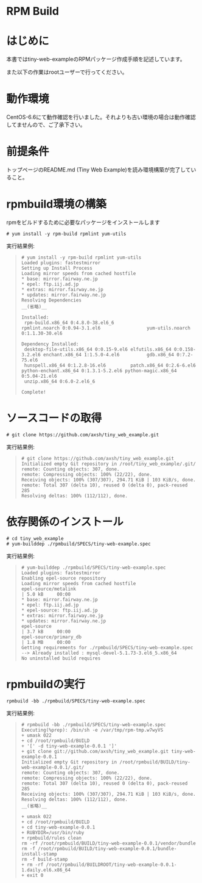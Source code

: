 # RPM Build

# はじめに

本書ではtiny-web-exampleのRPMパッケージ作成手順を記述しています。

また以下の作業はrootユーザーで行ってください。

# 動作環境

CentOS-6.6にて動作確認を行いました。それよりも古い環境の場合は動作確認してませんので、ご了承下さい。

# 前提条件

トップページのREADME.md (Tiny Web Example)を読み環境構築が完了していること。

# rpmbuild環境の構築

rpmをビルドするために必要なパッケージをインストールします
```
# yum install -y rpm-build rpmlint yum-utils
```

実行結果例:
>```
># yum install -y rpm-build rpmlint yum-utils
>Loaded plugins: fastestmirror
>Setting up Install Process
>Loading mirror speeds from cached hostfile
> * base: mirror.fairway.ne.jp
> * epel: ftp.iij.ad.jp
> * extras: mirror.fairway.ne.jp
> * updates: mirror.fairway.ne.jp
>Resolving Dependencies
>__(省略)__
>
>Installed:
>  rpm-build.x86_64 0:4.8.0-38.el6_6                 rpmlint.noarch 0:0.94-3.1.el6                 yum-utils.noarch 0:1.1.30-30.el6
>
>Dependency Installed:
>  desktop-file-utils.x86_64 0:0.15-9.el6 elfutils.x86_64 0:0.158-3.2.el6 enchant.x86_64 1:1.5.0-4.el6          gdb.x86_64 0:7.2-75.el6
>  hunspell.x86_64 0:1.2.8-16.el6         patch.x86_64 0:2.6-6.el6        python-enchant.x86_64 0:1.3.1-5.2.el6 python-magic.x86_64 0:5.04-21.el6
>  unzip.x86_64 0:6.0-2.el6_6
>
>Complete!
>```

# ソースコードの取得
```
# git clone https://github.com/axsh/tiny_web_example.git
```

実行結果例:
>```
># git clone https://github.com/axsh/tiny_web_example.git
>Initialized empty Git repository in /root/tiny_web_example/.git/
>remote: Counting objects: 307, done.
>remote: Compressing objects: 100% (22/22), done.
>Receiving objects: 100% (307/307), 294.71 KiB | 103 KiB/s, done.
>remote: Total 307 (delta 10), reused 0 (delta 0), pack-reused 285
>Resolving deltas: 100% (112/112), done.
>```


# 依存関係のインストール
```
# cd tiny_web_example
# yum-builddep ./rpmbuild/SPECS/tiny-web-example.spec
```

実行結果例:
>```
># yum-builddep ./rpmbuild/SPECS/tiny-web-example.spec
>Loaded plugins: fastestmirror
>Enabling epel-source repository
>Loading mirror speeds from cached hostfile
>epel-source/metalink                                                                                                        | 5.0 kB     00:00
> * base: mirror.fairway.ne.jp
> * epel: ftp.iij.ad.jp
> * epel-source: ftp.iij.ad.jp
> * extras: mirror.fairway.ne.jp
> * updates: mirror.fairway.ne.jp
>epel-source                                                                                                                 | 3.7 kB     00:00
>epel-source/primary_db                                                                                                      | 1.8 MB     00:00
>Getting requirements for ./rpmbuild/SPECS/tiny-web-example.spec
> --> Already installed : mysql-devel-5.1.73-3.el6_5.x86_64
>No uninstalled build requires
>```

# rpmbuildの実行
```
rpmbuild -bb ./rpmbuild/SPECS/tiny-web-example.spec
```

実行結果例:
>```
># rpmbuild -bb ./rpmbuild/SPECS/tiny-web-example.spec
>Executing(%prep): /bin/sh -e /var/tmp/rpm-tmp.w7wyVS
>+ umask 022
>+ cd /root/rpmbuild/BUILD
>+ '[' -d tiny-web-example-0.0.1 ']'
>+ git clone git://github.com/axsh/tiny_web_example.git tiny-web-example-0.0.1
>Initialized empty Git repository in /root/rpmbuild/BUILD/tiny-web-example-0.0.1/.git/
>remote: Counting objects: 307, done.
>remote: Compressing objects: 100% (22/22), done.
>remote: Total 307 (delta 10), reused 0 (delta 0), pack-reused 285
>Receiving objects: 100% (307/307), 294.71 KiB | 103 KiB/s, done.
>Resolving deltas: 100% (112/112), done.
>__(省略)__
>
>+ umask 022
>+ cd /root/rpmbuild/BUILD
>+ cd tiny-web-example-0.0.1
>+ RUBYDIR=/usr/bin/ruby
>+ rpmbuild/rules clean
>rm -rf /root/rpmbuild/BUILD/tiny-web-example-0.0.1/vendor/bundle
>rm -f /root/rpmbuild/BUILD/tiny-web-example-0.0.1/bundle-install-stamp
>rm -f build-stamp
>+ rm -rf /root/rpmbuild/BUILDROOT/tiny-web-example-0.0.1-1.daily.el6.x86_64
>+ exit 0
>```


